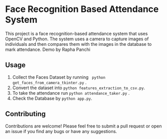 # Face Recognition Based Attendance System

This project is a face recognition-based attendance system that uses OpenCV and Python. The system uses a camera to capture images of individuals and then compares them with the images in the database to mark attendance. Demo by Rapha Panchi


## Usage

1. Collect the Faces Dataset by running ``` python get_faces_from_camera_tkinter.py``` .
2. Convert the dataset into ```python features_extraction_to_csv.py```.
3. To take the attendance run ```python attendance_taker.py``` .
4. Check the Database by ```python app.py```.


## Contributing

Contributions are welcome! Please feel free to submit a pull request or open an issue if you find any bugs or have any suggestions.


